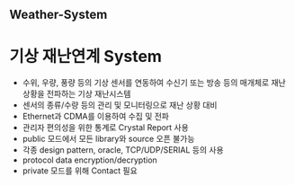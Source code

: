 ## Weather-System
# 기상 재난연계 System
- 수위, 우량, 풍량 등의 기상 센서를 연동하여 수신기 또는 방송 등의 매개체로 재난상황을 전파하는 기상 재난시스템
- 센서의 종류/수량 등의 관리 및 모니터링으로 재난 상황 대비
- Ethernet과 CDMA를 이용하여 수집 및 전파
- 관리자 편의성을 위한 통계로 Crystal Report 사용
- public 모드에서 모든 library와 source 오픈 불가능
- 각종 design pattern, oracle, TCP/UDP/SERIAL 등의 사용
- protocol data encryption/decryption
- private 모드를 위해 Contact 필요
